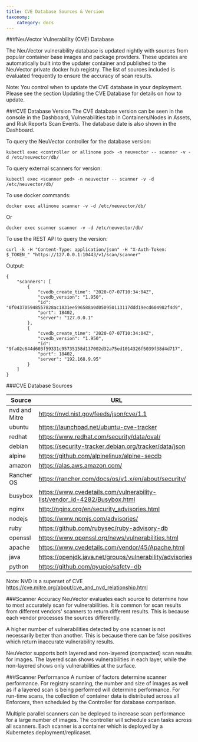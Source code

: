 ```yaml
---
title: CVE Database Sources & Version
taxonomy:
    category: docs
---
```


###NeuVector Vulnerability (CVE) Database

The NeuVector vulnerability database is updated nightly with sources from popular container base images and package providers. These updates are automatically built into the updater container and published to the NeuVector private docker hub registry. The list of sources included is evaluated frequently to ensure the accuracy of scan results.

Note: You control when to update the CVE database in your deployment. Please see the section Updating the CVE Database for details on how to update.

###CVE Database Version
The CVE database version can be seen in the console in the Dashboard, Vulnerabilities tab in Containers/Nodes in Assets, and Risk Reports Scan Events. The database date is also shown in the Dashboard.

To query the NeuVector controller for the database version:
```
kubectl exec <controller or allinone pod> -n neuvector -- scanner -v -d /etc/neuvector/db/
```

To query external scanners for version:
```
kubectl exec <scanner pod> -n neuvector -- scanner -v -d /etc/neuvector/db/
```

To use docker commands:
```
docker exec allinone scanner -v -d /etc/neuvector/db/
```

Or
```
docker exec scanner scanner -v -d /etc/neuvector/db/
```

To use the REST API to query the version:
```
curl -k -H "Content-Type: application/json" -H "X-Auth-Token: $_TOKEN_" "https://127.0.0.1:10443/v1/scan/scanner"
```

Output:
```
{
	"scanners": [
		{
			"cvedb_create_time": "2020-07-07T10:34:04Z",
			"cvedb_version": "1.950",
			"id": "0f043705948557828ac1831ee596588a0d050950113117ddd19ecd604982f4d9",
			"port": 18402,
			"server": "127.0.0.1"
		},
		{
			"cvedb_create_time": "2020-07-07T10:34:04Z",
			"cvedb_version": "1.950",
			"id": "9fa02c644d603f59331c95735158d137002d32a75ed1014326f5039f38d4d717",
			"port": 18402,
			"server": "192.168.9.95"
		}
	]
}
```

###CVE Database Sources


| Source | URL | 
| ------ | --------------------------------------------------- | 
|nvd and Mitre |https://nvd.nist.gov/feeds/json/cve/1.1 |
|ubuntu |https://launchpad.net/ubuntu-cve-tracker  |
|redhat |https://www.redhat.com/security/data/oval/ |
|debian |https://security-tracker.debian.org/tracker/data/json |
|alpine |https://github.com/alpinelinux/alpine-secdb |
|amazon |https://alas.aws.amazon.com/ |
|Rancher OS |https://rancher.com/docs/os/v1.x/en/about/security/ |
|busybox |https://www.cvedetails.com/vulnerability-list/vendor_id-4282/Busybox.html |
|nginx |http://nginx.org/en/security_advisories.html |
|nodejs |https://www.npmjs.com/advisories/ |
|ruby |https://github.com/rubysec/ruby-advisory-db |
|openssl |https://www.openssl.org/news/vulnerabilities.html  |
|apache |https://www.cvedetails.com/vendor/45/Apache.html |
|java |https://openjdk.java.net/groups/vulnerability/advisories/  |
|python |https://github.com/pyupio/safety-db |

Note: NVD is a superset of CVE https://cve.mitre.org/about/cve_and_nvd_relationship.html

###Scanner Accuracy
NeuVector evaluates each source to determine how to most accurately scan for vulnerabilities. It is common for scan results from different vendors' scanners to return different results. This is because each vendor processes the sources differently.

A higher number of vulnerabilities detected by one scanner is not necessarily better than another. This is because there can be false positives which return inaccurate vulnerability results.

NeuVector supports both layered and non-layered (compacted) scan results for images. The layered scan shows vulnerabilities in each layer, while the non-layered shows only vulnerabilities at the surface.

###Scanner Performance
A number of factors determine scanner performance. For registry scanning, the number and size of images as well as if a layered scan is being performed will determine performance. For run-time scans, the collection of container data is distributed across all Enforcers, then scheduled by the Controller for database comparison.

Multiple parallel scanners can be deployed to increase scan performance for a large number of images. The controller will schedule scan tasks across all scanners. Each scanner is a container which is deployed by a Kubernetes deployment/replicaset.
